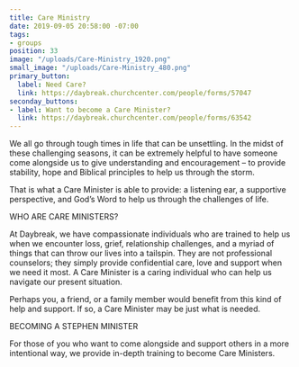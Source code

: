 ```yaml
---
title: Care Ministry
date: 2019-09-05 20:58:00 -07:00
tags:
- groups
position: 33
image: "/uploads/Care-Ministry_1920.png"
small_image: "/uploads/Care-Ministry_480.png"
primary_button:
  label: Need Care?
  link: https://daybreak.churchcenter.com/people/forms/57047
seconday_buttons:
- label: Want to become a Care Minister?
  link: https://daybreak.churchcenter.com/people/forms/63542
---
```


We all go through tough times in life that can be unsettling.  In the midst of these challenging seasons, it can be extremely helpful to have someone come alongside us to give understanding and encouragement – to provide stability, hope and Biblical principles to help us through the storm.

That is what a Care Minister is able to provide:  a listening ear, a supportive perspective, and God’s Word to help us through the challenges of life.

WHO ARE CARE MINISTERS?

At Daybreak, we have compassionate individuals who are trained to help us when we encounter loss, grief, relationship challenges, and a myriad of things that can throw our lives into a tailspin.  They are not professional counselors; they simply provide confidential care, love and support when we need it most.  A Care Minister is a caring individual who can help us navigate our present situation.

Perhaps you, a friend, or a family member would benefit from this kind of help and support.  If so, a Care Minister may be just what is needed.


BECOMING A STEPHEN MINISTER

For those of you who want to come alongside and support others in a more intentional way, we provide in-depth training to become Care Ministers. 